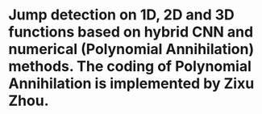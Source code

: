 # Jump detection on 1D, 2D and 3D functions based on hybrid CNN and numerical (Polynomial Annihilation) methods. The coding of Polynomial Annihilation is implemented by Zixu Zhou.
